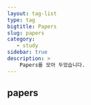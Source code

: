 ```yaml
---
layout: tag-list
type: tag
bigtitle: Papers
slug: papers
category:
   - study
sidebar: true
description: >
    Papers를 모아 두었습니다.
---
```

## papers
